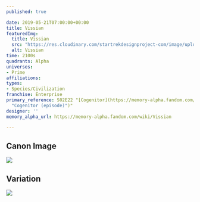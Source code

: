 ```yaml
---
published: true

date: 2019-05-21T07:00:00+00:00
title: Vissian
featuredImg:
  title: Vissian
  src: "https://res.cloudinary.com/startrekdesignproject-com/image/upload/v1558473773/Vissian.png"
  alt: Vissian
time: 2100s
quadrants: Alpha
universes:
- Prime
affiliations:
types:
- Species/Civilization
franchise: Enterprise
primary_reference: S02E22 "[Cogenitor](https://memory-alpha.fandom.com/wiki/Cogenitor
  "Cogenitor (episode)")"
designer: ''
memory_alpha_url: https://memory-alpha.fandom.com/wiki/Vissian

---
```

## Canon Image

![](https://res.cloudinary.com/startrekdesignproject-com/image/upload/v1558473773/Vissian-Cogenitor.jpg)

## Variation

![](https://res.cloudinary.com/startrekdesignproject-com/image/upload/v1558473773/Vissian-CogenitorVar.jpg)
